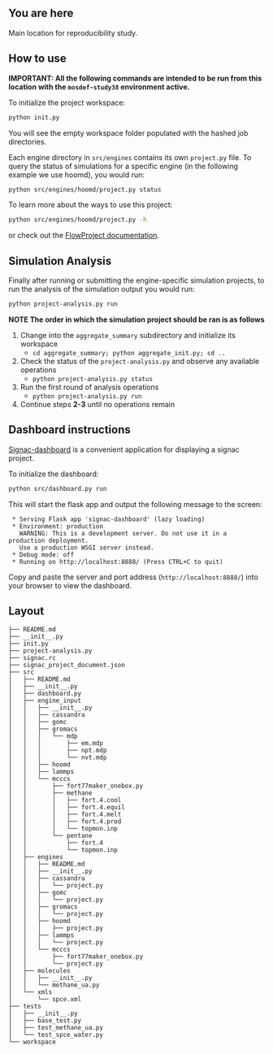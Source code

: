 ## You are here
Main location for reproducibility study.

## How to use

**IMPORTANT: All the following commands are intended to be run from this location with the `mosdef-study38` environment active.**

To initialize the project workspace:
```bash
python init.py
```
You will see the empty workspace folder populated with the hashed job directories.

Each engine directory in `src/engines` contains its own `project.py` file. To query the status of simulations for a specific engine (in the following example we use hoomd), you would run:
```bash
python src/engines/hoomd/project.py status
```

To learn more about the ways to use this project:
```bash
python src/engines/hoomd/project.py -h
```
or check out the [FlowProject documentation](https://docs.signac.io/en/latest/flow-project.html).

## Simulation Analysis

Finally after running or submitting the engine-specific simulation projects, to run the analysis of the simulation output you would run:
```bash
python project-analysis.py run
```

**NOTE The order in which the simulation project should be ran is as follows**
1. Change into the `aggregate_summary` subdirectory and initialize its workspace
	* `cd aggregate_summary; python aggregate_init.py; cd ..`
2. Check the status of the `project-analysis.py` and observe any available operations
	* `python project-analysis.py status`
3. Run the first round of analysis operations
	* `python project-analysis.py run`
4. Continue steps **2-3** until no operations remain


## Dashboard instructions
[Signac-dashboard](https://docs.signac.io/projects/dashboard/en/latest/) is a convenient application for displaying a signac project.

To initialize the dashboard:
```bash
python src/dashboard.py run
```

This will start the flask app and output the following message to the screen:
```
 * Serving Flask app 'signac-dashboard' (lazy loading)
 * Environment: production
   WARNING: This is a development server. Do not use it in a production deployment.
   Use a production WSGI server instead.
 * Debug mode: off
 * Running on http://localhost:8888/ (Press CTRL+C to quit)
```
Copy and paste the server and port address (`http://localhost:8888/`) into your browser to view the dashboard.

## Layout

```
├── README.md
├── __init__.py
├── init.py
├── project-analysis.py
├── signac.rc
├── signac_project_document.json
├── src
│   ├── README.md
│   ├── __init__.py
│   ├── dashboard.py
│   ├── engine_input
│   │   ├── __init__.py
│   │   ├── cassandra
│   │   ├── gomc
│   │   ├── gromacs
│   │   │   └── mdp
│   │   │       ├── em.mdp
│   │   │       ├── npt.mdp
│   │   │       └── nvt.mdp
│   │   ├── hoomd
│   │   ├── lammps
│   │   └── mcccs
│   │       ├── fort77maker_onebox.py
│   │       ├── methane
│   │       │   ├── fort.4.cool
│   │       │   ├── fort.4.equil
│   │       │   ├── fort.4.melt
│   │       │   ├── fort.4.prod
│   │       │   └── topmon.inp
│   │       └── pentane
│   │           ├── fort.4
│   │           └── topmon.inp
│   ├── engines
│   │   ├── README.md
│   │   ├── __init__.py
│   │   ├── cassandra
│   │   │   └── project.py
│   │   ├── gomc
│   │   │   └── project.py
│   │   ├── gromacs
│   │   │   └── project.py
│   │   ├── hoomd
│   │   │   ├── project.py
│   │   ├── lammps
│   │   │   └── project.py
│   │   └── mcccs
│   │       ├── fort77maker_onebox.py
│   │       └── project.py
│   ├── molecules
│   │   ├── __init__.py
│   │   └── methane_ua.py
│   └── xmls
│       └── spce.xml
├── tests
│   ├── __init__.py
│   ├── base_test.py
│   ├── test_methane_ua.py
│   └── test_spce_water.py
└── workspace
```

